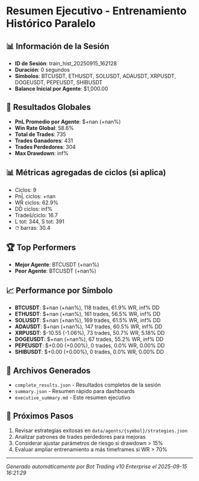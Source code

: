 # Resumen Ejecutivo - Entrenamiento Histórico Paralelo

## 📊 Información de la Sesión
- **ID de Sesión**: train_hist_20250915_162128
- **Duración**: 0 segundos
- **Símbolos**: BTCUSDT, ETHUSDT, SOLUSDT, ADAUSDT, XRPUSDT, DOGEUSDT, PEPEUSDT, SHIBUSDT
- **Balance Inicial por Agente**: $1,000.00

## 🎯 Resultados Globales
- **PnL Promedio por Agente**: $+nan (+nan%)
- **Win Rate Global**: 58.6%
- **Total de Trades**: 735
- **Trades Ganadores**: 431
- **Trades Perdedores**: 304
- **Max Drawdown**: inf%

## 📊 Métricas agregadas de ciclos (si aplica)
- Ciclos: 9
- PnL̄ ciclos: +nan
- WR̄ ciclos: 62.9%
- DD̄ ciclos: inf%
- Trades̄/ciclo: 16.7
- L tot: 344, S tot: 391
- ⏱̄ barras: 30.4


## 🏆 Top Performers
- **Mejor Agente**: BTCUSDT (+nan%)
- **Peor Agente**: BTCUSDT (+nan%)

## 📈 Performance por Símbolo
- **BTCUSDT**: $+nan (+nan%), 118 trades, 61.9% WR, inf% DD
- **ETHUSDT**: $+nan (+nan%), 161 trades, 56.5% WR, inf% DD
- **SOLUSDT**: $+nan (+nan%), 169 trades, 61.5% WR, inf% DD
- **ADAUSDT**: $+nan (+nan%), 147 trades, 60.5% WR, inf% DD
- **XRPUSDT**: $-10.55 (-1.06%), 73 trades, 50.7% WR, 5.18% DD
- **DOGEUSDT**: $+nan (+nan%), 67 trades, 55.2% WR, inf% DD
- **PEPEUSDT**: $+0.00 (+0.00%), 0 trades, 0.0% WR, 0.00% DD
- **SHIBUSDT**: $+0.00 (+0.00%), 0 trades, 0.0% WR, 0.00% DD

## 📁 Archivos Generados
- `complete_results.json` - Resultados completos de la sesión
- `summary.json` - Resumen rápido para dashboards
- `executive_summary.md` - Este resumen ejecutivo

## 🎯 Próximos Pasos
1. Revisar estrategias exitosas en `data/agents/{symbol}/strategies.json`
2. Analizar patrones de trades perdedores para mejoras
3. Considerar ajustar parámetros de riesgo si drawdown > 15%
4. Evaluar ampliar entrenamiento a más timeframes si WR > 70%

---
*Generado automáticamente por Bot Trading v10 Enterprise el 2025-09-15 16:21:29*
